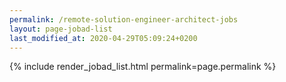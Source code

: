 ```yaml
---
permalink: /remote-solution-engineer-architect-jobs
layout: page-jobad-list
last_modified_at: 2020-04-29T05:09:24+0200
---
```

{% include render_jobad_list.html permalink=page.permalink %}
